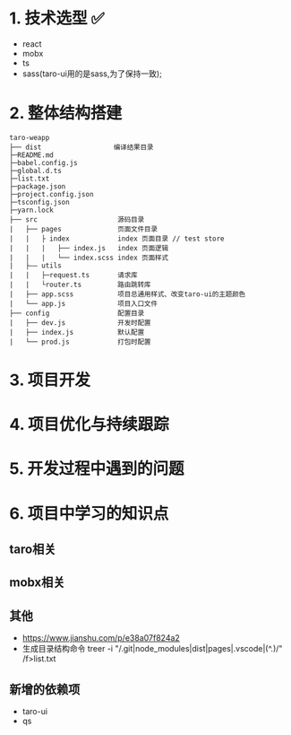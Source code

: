 
# 1. 技术选型 ✅

- react
- mobx
- ts
- sass(taro-ui用的是sass,为了保持一致);


# 2. 整体结构搭建

```
taro-weapp
├── dist                  编译结果目录
├─README.md               
├─babel.config.js
├─global.d.ts
├─list.txt
├─package.json
├─project.config.json
├─tsconfig.json
├─yarn.lock
├── src                    源码目录
|   ├── pages              页面文件目录
|   |   ├ index            index 页面目录 // test store
|   |   |   ├── index.js   index 页面逻辑
|   |   |   └── index.scss index 页面样式
|   ├—— utils
|   |   ├─request.ts       请求库 
|   |   └router.ts         路由跳转库
|   ├── app.scss           项目总通用样式、改变taro-ui的主题颜色  
|   └── app.js             项目入口文件
├── config                 配置目录
|   ├── dev.js             开发时配置
|   ├── index.js           默认配置
|   └── prod.js            打包时配置
```

# 3. 项目开发



# 4. 项目优化与持续跟踪



# 5. 开发过程中遇到的问题


# 6. 项目中学习的知识点
## taro相关

## mobx相关

## 其他
- https://www.jianshu.com/p/e38a07f824a2
- 生成目录结构命令 treer -i "/.git|node_modules|dist|pages|.vscode|(^\.)/" /f>list.txt


## 新增的依赖项
- taro-ui
- qs




